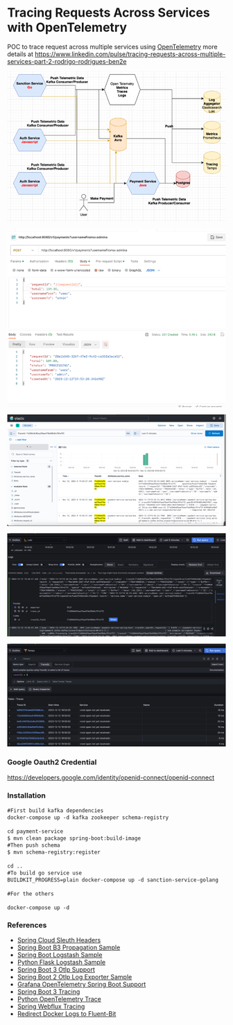 # Tracing Requests Across Services with OpenTelemetry

POC to trace request across multiple services using [OpenTelemetry](https://opentelemetry.io) more details at https://www.linkedin.com/pulse/tracing-requests-across-multiple-services-part-2-rodrigo-rodrigues-ben2e

![img.png](img.png)

![img_4.png](img_4.png)

![img_3.png](img_3.png)

![img_2.png](img_2.png)

![img_1.png](img_1.png)

### Google Oauth2 Credential

https://developers.google.com/identity/openid-connect/openid-connect

### Installation

```
#First build kafka dependencies
docker-compose up -d kafka zookeeper schema-registry

cd payment-service
$ mvn clean package spring-boot:build-image
#Then push schema
$ mvn schema-registry:register

cd ..
#To build go service use
BUILDKIT_PROGRESS=plain docker-compose up -d sanction-service-golang

#For the others

docker-compose up -d
```

### References

* [Spring Cloud Sleuth Headers](https://cloud.spring.io/spring-cloud-sleuth/2.0.x/multi/multi__propagation.html)
* [Spring Boot B3 Propagation Sample](https://github.com/cassiomolin/log-aggregation-spring-boot-elastic-stack)
* [Spring Boot Logstash Sample](https://github.com/classicPintus/spring-boot-elk)
* [Python Flask Logstash Sample](https://www.techchorus.net/blog/logging-from-flask-application-to-elasticsearch-via-logstash/)
* [Spring Boot 3 Otlp Support](https://github.com/spring-projects/spring-boot/issues/37278)
* [Spring Boot 2 Otlp Log Exporter Sample](https://github.com/ff-sdesai/distributed-tracing-spring/tree/main)
* [Grafana OpenTelemetry Spring Boot Support](https://grafana.com/docs/opentelemetry/instrumentation/java/spring-starter/)
* [Spring Boot 3 Tracing](https://github.com/micrometer-metrics/tracing/wiki/Spring-Cloud-Sleuth-3.1-Migration-Guide)
* [Python OpenTelemetry Trace](https://newrelic.com/blog/how-to-relic/opentelemetry-full-stack-javascript)
* [Spring Webflux Tracing](https://stackoverflow.com/a/77707351/2669657)
* [Redirect Docker Logs to Fluent-Bit](https://medium.com/@thakkaryash94/docker-centralized-logging-using-fluent-bit-grafana-and-loki-bc6784406432)